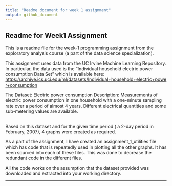 ```yaml
---
title: "Readme document for week 1 assignment"
output: github_document
---
```


## Readme for Week1 Assignment

This is a readme file for the week-1 programming assignment from the exploratory analysis course (a part of the data science specialization). 

This assignment uses data from the UC Irvine Machine Learning Repository. In particular, the data used is the “Individual household electric power consumption Data Set” which is available here: https://archive.ics.uci.edu/ml/datasets/Individual+household+electric+power+consumption

The Dataset: Electric power consumption
Description: Measurements of electric power consumption in one household with a one-minute sampling rate over a period of almost 4 years. Different electrical quantities and some sub-metering values are available.

## 
Based on this dataset and for the given time period ( a 2-day period in February, 2007), 4 graphs were created as required.

As a part of the assignment, I have created an assignment_1_utilities file which has code that is repeatedly used in plotting all the other graphs. It has been sourced into each of these files. This was done to decrease the redundant code in the different files.

All the code works on the assumption that the dataset provided was downloaded and extracted into your working directory. 

---
